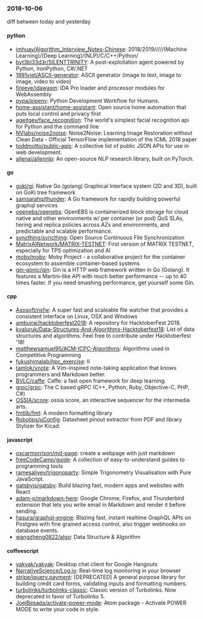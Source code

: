 ### 2018-10-06
diff between today and yesterday

#### python
* [imhuay/Algorithm_Interview_Notes-Chinese](https://github.com/imhuay/Algorithm_Interview_Notes-Chinese): 2018/2019/////(Machine Learning)/(Deep Learning)/(NLP)/C/C++/Python/
* [byt3bl33d3r/SILENTTRINITY](https://github.com/byt3bl33d3r/SILENTTRINITY): A post-exploitation agent powered by Python, IronPython, C#/.NET
* [1991viet/ASCII-generator](https://github.com/1991viet/ASCII-generator): ASCII generator (image to text, image to image, video to video)
* [fireeye/idawasm](https://github.com/fireeye/idawasm): IDA Pro loader and processor modules for WebAssembly
* [pypa/pipenv](https://github.com/pypa/pipenv): Python Development Workflow for Humans.
* [home-assistant/home-assistant](https://github.com/home-assistant/home-assistant):  Open source home automation that puts local control and privacy first
* [ageitgey/face_recognition](https://github.com/ageitgey/face_recognition): The world's simplest facial recognition api for Python and the command line
* [NVlabs/noise2noise](https://github.com/NVlabs/noise2noise): Noise2Noise: Learning Image Restoration without Clean Data - Official TensorFlow implementation of the ICML 2018 paper
* [toddmotto/public-apis](https://github.com/toddmotto/public-apis): A collective list of public JSON APIs for use in web development.
* [allenai/allennlp](https://github.com/allenai/allennlp): An open-source NLP research library, built on PyTorch.

#### go
* [goki/gi](https://github.com/goki/gi): Native Go (golang) Graphical Interface system (2D and 3D), built on GoKi tree framework
* [samsarahq/thunder](https://github.com/samsarahq/thunder):  A Go framework for rapidly building powerful graphql services
* [openebs/openebs](https://github.com/openebs/openebs): OpenEBS is containerized block storage for cloud native and other environments w/ per container (or pod) QoS SLAs, tiering and replica policies across AZs and environments, and predictable and scalable performance.
* [syncthing/syncthing](https://github.com/syncthing/syncthing): Open Source Continuous File Synchronization
* [MatrixAINetwork/MATRIX-TESTNET](https://github.com/MatrixAINetwork/MATRIX-TESTNET): First version of MATRIX TESTNET, especially for TPS optimization and AI
* [moby/moby](https://github.com/moby/moby): Moby Project - a collaborative project for the container ecosystem to assemble container-based systems
* [gin-gonic/gin](https://github.com/gin-gonic/gin): Gin is a HTTP web framework written in Go (Golang). It features a Martini-like API with much better performance -- up to 40 times faster. If you need smashing performance, get yourself some Gin.

#### cpp
* [Axosoft/nsfw](https://github.com/Axosoft/nsfw): A super fast and scaleable file watcher that provides a consistent interface on Linux, OSX and Windows
* [ambujraj/hacktoberfest2018](https://github.com/ambujraj/hacktoberfest2018): A repository for HacktoberFest 2018.
* [kvaluruk/Data-Structures-And-Algorithms-Hacktoberfest18](https://github.com/kvaluruk/Data-Structures-And-Algorithms-Hacktoberfest18): List of data structures and algorithms. Feel free to contribute under Hacktoberfest '18!
* [matthewsamuel95/ACM-ICPC-Algorithms](https://github.com/matthewsamuel95/ACM-ICPC-Algorithms): Algorithms used in Competitive Programming
* [fukushimalab/hpc_exercise](https://github.com/fukushimalab/hpc_exercise): II
* [tamlok/vnote](https://github.com/tamlok/vnote): A Vim-inspired note-taking application that knows programmers and Markdown better.
* [BVLC/caffe](https://github.com/BVLC/caffe): Caffe: a fast open framework for deep learning.
* [grpc/grpc](https://github.com/grpc/grpc): The C based gRPC (C++, Python, Ruby, Objective-C, PHP, C#)
* [OSSIA/score](https://github.com/OSSIA/score): ossia score, an interactive sequencer for the intermedia arts.
* [fmtlib/fmt](https://github.com/fmtlib/fmt): A modern formatting library
* [Robotips/uConfig](https://github.com/Robotips/uConfig): Datasheet pinout extractor from PDF and library Stylizer for Kicad.

#### javascript
* [oscarmorrison/md-page](https://github.com/oscarmorrison/md-page):  create a webpage with just markdown
* [freeCodeCamp/guide](https://github.com/freeCodeCamp/guide): A collection of easy-to-understand guides to programming tools
* [ramesaliyev/trigonoparty](https://github.com/ramesaliyev/trigonoparty): Simple Trigonometry Visualisation with Pure JavaScript.
* [gatsbyjs/gatsby](https://github.com/gatsbyjs/gatsby): Build blazing fast, modern apps and websites with React
* [adam-p/markdown-here](https://github.com/adam-p/markdown-here): Google Chrome, Firefox, and Thunderbird extension that lets you write email in Markdown and render it before sending.
* [hasura/graphql-engine](https://github.com/hasura/graphql-engine): Blazing fast, instant realtime GraphQL APIs on Postgres with fine grained access control, also trigger webhooks on database events.
* [wangzheng0822/algo](https://github.com/wangzheng0822/algo): Data Structure & Algorithm

#### coffeescript
* [yakyak/yakyak](https://github.com/yakyak/yakyak): Desktop chat client for Google Hangouts
* [NarrativeScience/Log.io](https://github.com/NarrativeScience/Log.io): Real-time log monitoring in your browser
* [stripe/jquery.payment](https://github.com/stripe/jquery.payment): [DEPRECATED] A general purpose library for building credit card forms, validating inputs and formatting numbers.
* [turbolinks/turbolinks-classic](https://github.com/turbolinks/turbolinks-classic): Classic version of Turbolinks. Now deprecated in favor of Turbolinks 5.
* [JoelBesada/activate-power-mode](https://github.com/JoelBesada/activate-power-mode): Atom package - Activate POWER MODE to write your code in style.
